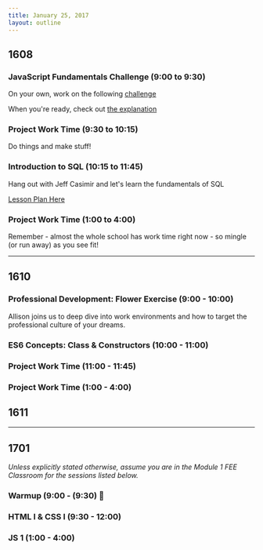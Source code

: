 ```yaml
---
title: January 25, 2017
layout: outline
---
```


## 1608

### JavaScript Fundamentals Challenge (9:00 to 9:30)

On your own, work on the following [challenge](https://jsbin.com/niweqoleno/edit?js,output)

When you're ready, check out [the explanation](https://gist.github.com/brittanystoroz/e14b40f89a4a07b77c1ccb554f58c9f0)

### Project Work Time (9:30 to 10:15)

Do things and make stuff!

### Introduction to SQL (10:15 to 11:45)

Hang out with Jeff Casimir and let's learn the fundamentals of SQL

[Lesson Plan Here](http://frontend.turing.io/lessons/fundamental_sql)

### Project Work Time (1:00 to 4:00)

Remember - almost the whole school has work time right now - so mingle (or run away) as you see fit!

***

## 1610

### Professional Development: Flower Exercise (9:00 - 10:00)
Allison joins us to deep dive into work environments and how to target the professional culture of your dreams.

### ES6 Concepts: Class & Constructors (10:00 - 11:00)

### Project Work Time (11:00 - 11:45)

### Project Work Time (1:00 - 4:00)

## 1611

***

## 1701

_Unless explicitly stated otherwise, assume you are in the Module 1 FEE Classroom for the sessions listed below._

### Warmup (9:00 - (9:30) :muscle:

### HTML I & CSS I (9:30 - 12:00)

### JS 1 (1:00 - 4:00)
